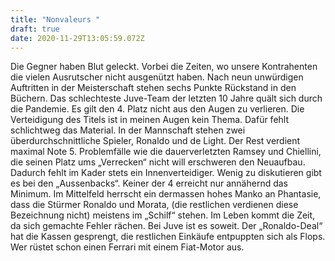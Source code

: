 ```yaml
---
title: "Nonvaleurs "
draft: true
date: 2020-11-29T13:05:59.072Z
---
```

Die Gegner haben Blut geleckt. Vorbei die Zeiten, wo unsere Kontrahenten die vielen Ausrutscher nicht ausgenützt haben. Nach neun unwürdigen Auftritten in der Meisterschaft stehen sechs Punkte Rückstand in den Büchern. Das schlechteste Juve-Team der letzten 10 Jahre quält sich durch die Pandemie. Es gilt den 4. Platz nicht aus den Augen zu verlieren. Die Verteidigung des Titels ist in meinen Augen kein Thema. Dafür fehlt schlichtweg das Material. In der Mannschaft stehen zwei überdurchschnittliche Spieler, Ronaldo und de Light. Der Rest verdient maximal Note 5. Problemfälle wie die  dauerverletzten Ramsey und Chiellini, die  seinen Platz ums „Verrecken“ nicht will erschweren den Neuaufbau. Dadurch fehlt im Kader stets ein Innenverteidiger. Wenig zu diskutieren gibt es bei den „Aussenbacks“. Keiner der 4 erreicht nur annähernd das Minimum. Im Mittelfeld herrscht ein dermassen hohes Manko an Phantasie, dass die Stürmer Ronaldo und Morata, (die restlichen verdienen diese Bezeichnung nicht) meistens im „Schilf“ stehen. Im Leben kommt die Zeit, da sich gemachte Fehler rächen. Bei Juve ist es soweit. Der „Ronaldo-Deal“ hat die Kassen gesprengt, die restlichen Einkäufe entpuppten sich als Flops. Wer rüstet schon einen Ferrari mit einem Fiat-Motor aus.